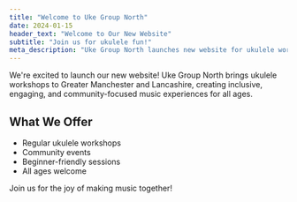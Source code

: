 ```yaml
---
title: "Welcome to Uke Group North"
date: 2024-01-15
header_text: "Welcome to Our New Website"
subtitle: "Join us for ukulele fun!"
meta_description: "Uke Group North launches new website for ukulele workshops"
---
```


We're excited to launch our new website! Uke Group North brings ukulele workshops to Greater Manchester and Lancashire, creating inclusive, engaging, and community-focused music experiences for all ages.

## What We Offer

- Regular ukulele workshops
- Community events
- Beginner-friendly sessions
- All ages welcome

Join us for the joy of making music together!
